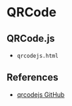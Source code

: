# QRCode

## QRCode.js
- `qrcodejs.html`

## References
- [qrcodejs GitHub](https://github.com/davidshimjs/qrcodejs)